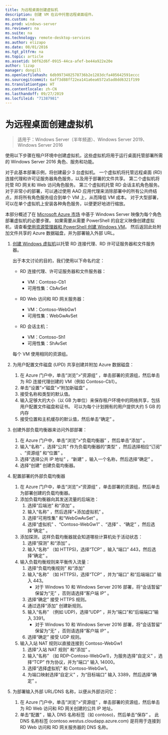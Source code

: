 ```yaml
---
title: 为远程桌面创建虚拟机
description: 创建 VM 在云中托管远程桌面组件。
ms.custom: na
ms.prod: windows-server
ms.reviewer: na
ms.suite: na
ms.technology: remote-desktop-services
ms.author: elizapo
ms.date: 08/01/2016
ms.tgt_pltfrm: na
ms.topic: article
ms.assetid: b0f62d6f-0915-44ca-afef-be44a922e20e
author: lizap
manager: dongill
ms.openlocfilehash: 6db9973402578736b2e1283dcfa405642591eccc
ms.sourcegitcommit: 6aff3d88ff22ea141a6ea6572a5ad8dd6321f199
ms.translationtype: HT
ms.contentlocale: zh-CN
ms.lasthandoff: 09/27/2019
ms.locfileid: "71387981"
---
```

# <a name="create-virtual-machines-for-remote-desktop"></a>为远程桌面创建虚拟机

>适用于：Windows Server（半年频道）、Windows Server 2019、Windows Server 2016

使用以下步骤在租户环境中创建虚拟机，这些虚拟机将用于运行桌面托管部署所需的 Windows Server 2016 角色、服务和功能。   
  
对于此基本部署示例，将创建最少 3 台虚拟机。 一个虚拟机将托管远程桌面 (RD) 连接代理和许可证服务器角色服务，以及用于部署的文件共享。 第二个虚拟机将托管 RD 网关和 Web 访问角色服务。  第三个虚拟机托管 RD 会话主机角色服务。 对于非常小的部署，可以通过使用 AAD 应用代理来消除部署中的所有公共终结点，并将所有角色服务组合到单个 VM 上，从而降低 VM 成本。 对于大型部署，可以在单个虚拟机上安装各种角色服务，以便更好地进行缩放。  
  
本部分概述了在 [Microsoft Azure 市场](https://azure.microsoft.com/marketplace/) 中基于 Windows Server 映像为每个角色部署虚拟机的必要步骤。 如果需要从需要 PowerShell 的自定义映像创建虚拟机，请查看[使用资源管理器和 PowerShell 创建 Windows VM](https://azure.microsoft.com/documentation/articles/virtual-machines-windows-ps-create/)。 然后返回此处附加文件共享的 Azure 数据磁盘，并为部署输入外部 URL。  
  
1. [创建 Windows 虚拟机](https://azure.microsoft.com/documentation/articles/virtual-machines-windows-hero-tutorial/)以托管 RD 连接代理、RD 许可证服务器和文件服务器。  
  
   出于本文讨论的目的，我们使用以下命名约定：  
   - RD 连接代理、许可证服务器和文件服务器：   
       - VM：Contoso-Cb1  
       - 可用性集：CbAvSet    
   - RD Web 访问和 RD 网关服务器：   
       - VM：Contoso-WebGw1  
       - 可用性集：WebGwAvSet  
          
   - RD 会话主机：   
       - VM：Contoso-Sh1  
       - 可用性集：ShAvSet  
          
   每个 VM 使用相同的资源组。  
2. 为用户配置文件磁盘 (UPD) 共享创建并附加 Azure 数据磁盘：  
   1.  在 Azure 门户中，单击“浏览”>“资源组”  ，单击部署的资源组，然后单击为 RD 连接代理创建的 VM（例如 Contoso-Cb1）。  
   2.  单击“设置”>“磁盘”>“附加新磁盘”  。  
   3.  接受名称和类型的默认值。  
   4.  输入足够大的大小（以 GB 为单位）来保存租户环境中的网络共享，包括用户配置文件磁盘和证书。 可以为每个计划拥有的用户提供大约 5 GB 的内存  
   5.  接受位置和主机缓存的默认值，然后单击“确定”  。  
3. 创建外部负载均衡器来访问外部部署：
   1. 在 Azure 门户中，单击“浏览”>“负载均衡器”  ，然后单击“添加”  。
   2. 输入“名称”  ，选择“公共”  作为负载均衡器的“类型”  ，然后选择相应“订阅”  、“资源组”  和“位置”  。
   3. 选择“选择公共 IP 地址”  ，“新建”  ，输入一个名称，然后选择“确定”  。
   4. 选择“创建”  创建负载均衡器。
4. 配置部署的外部负载均衡器
   1. 在 Azure 门户中，单击“浏览”>“资源组”  ，单击部署的资源组，然后单击为部署创建的负载均衡器。
   2. 添加负载均衡器向其发送流量的后端池：
       1. 选择“后端池”  和“添加”  。
       2. 输入“名称”  ，然后选择“\+添加虚拟机”  。
       3. 选择“可用性集”  和“WebGwAvSet”  。
       4. 选择“虚拟机”  、“Contoso-WebGw1”  、“选择”  、“确定”  ，然后选择“确定”  。
   3. 添加探测，这样负载均衡器就会知道哪些计算机处于活动状态：
       1. 选择“探测”  和“添加”  。
       2. 输入“名称”  （如 HTTPS)，选择“TCP”  ，输入“端口”  443，然后选择“确定”  。
   4. 输入负载均衡规则来平衡传入流量：
      1. 选择“负载均衡规则”  和“添加” 
      2. 输入“名称”  （如 HTTPS)，选择“TCP”  ，并为“端口”  和“后端端口”  输入 443。
          - 对于 Windows 10 和 Windows Server 2016 部署，将“会话暂留”  保留为“无”  ，否则请选择“客户端 IP”  。
      3. 选择“确定”  接受 HTTPS 规则。
      4. 通过选择“添加”  创建新规则。
      5. 输入“名称”  （例如 UDP)，选择“UDP”  ，并为“端口”和“后端端口”输入 3391。
          - 对于 Windows 10 和 Windows Server 2016 部署，将“会话暂留”  保留为“无”  ，否则请选择“客户端 IP”  。
      6. 选择“确定”  接受 UDP 规则。
   5. 输入入站 NAT 规则以直接连接到 Contoso-WebGw1
       1. 选择“入站 NAT 规则”  和“添加”  。
       2. 输入“名称”  （如 RDP-Contoso-WebGw1)，为服务选择“自定义”  ，选择“TCP”  作为协议，并为“端口”  输入 14000。
       3. 选择“选择虚拟机”  和 Contoso-WebGw1。
       4. 为端口映射选择“自定义”  ，为“目标端口”  输入 3389，然后选择“确定”  。
5. 为部署输入外部 URL/DNS 名称，以便从外部访问它：  
   1.  在 Azure 门户中，单击“浏览”>“资源组”  ，单击部署的资源组，然后单击为 RD Web 访问和 RD 网关创建的公共 IP 地址。  
   2.  单击“配置”  ，输入 DNS 名称标签（如 contoso)，然后单击“保存”  。 此 DNS 名称标签 (contoso.westus.cloudapp.azure.com) 是将用于连接到 RD Web 访问和 RD 网关服务器的 DNS 名称。  


